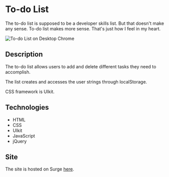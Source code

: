 # To-do List
The to-do list is supposed to be a developer skills list.
But that doesn't make any sense. To-do list makes more sense.
That's just how I feel in my heart.

![To-do List on Desktop Chrome](https://imgur.com/SN44mZj.png)

## Description
The to-do list allows users to add and delete different tasks
they need to accomplish.

The list creates and accesses the user strings through localStorage.

CSS framework is UIkit.

## Technologies
- HTML
- CSS
- UIkit
- JavaScript
- jQuery

## Site
The site is hosted on Surge [here](scattered-quicksand.surge.sh).
